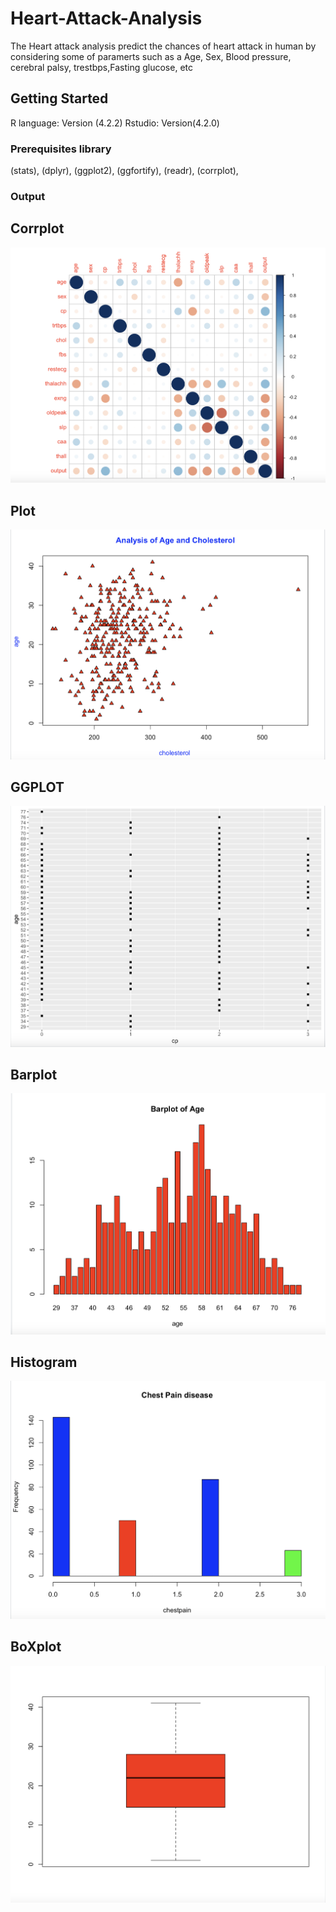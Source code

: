 # Heart-Attack-Analysis
The Heart attack analysis predict the chances of heart attack in human by considering some of paramerts such as a
Age, Sex, Blood pressure, cerebral palsy, trestbps,Fasting glucose, etc 

## Getting Started

R language: Version (4.2.2)
Rstudio: Version(4.2.0)

### Prerequisites library

(stats), 
(dplyr), 
(ggplot2), 
(ggfortify), 
(readr), 
(corrplot), 

### Output

## Corrplot
![plot](Cor.png)

## Plot
![plot](Plot.png)

## GGPLOT
![ggplot](ggplot.png)

## Barplot
![ggplot](BarPlot.png)

## Histogram
![ggplot](Hist.png)

## BoXplot
![ggplot](box.png)
